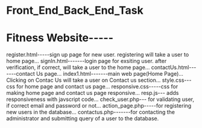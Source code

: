 # Front_End_Back_End_Task
# Fitness Website-----
register.html-----sign up page for new user. registering will take a user to home page...
signIn.html-------login page for exsiting user. after verification, if correct, will take a user to the home page...
contactUs.html-------contact Us page...
index1.html-------main web page(Home Page)... Clicking on Contac Us will take a user on Contact us section...
style.css---css for home page and contact us page...
responsive.css-----css for making home page and contact us page responsive...
resp.js--- adds responsiveness with javscript code...
check_user.php--- for validating user, if correct email and password or not...
action_page.php-----for registering new users in the database...
contactus.php-------for contacting the administrator and submitting query of a user to the database.
